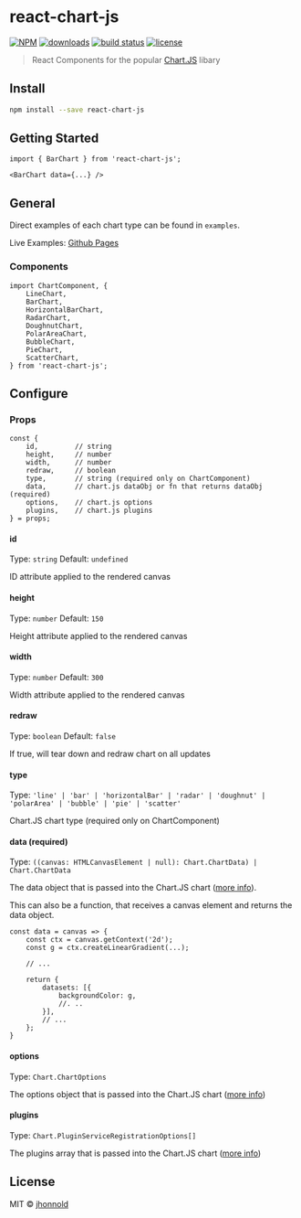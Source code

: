 # react-chart-js

[![NPM](https://img.shields.io/npm/v/react-chart-js.svg)](https://www.npmjs.com/package/react-chart-js)
[![downloads](https://img.shields.io/npm/dm/react-chart-js.svg)](https://npm-stat.com/charts.html?package=react-chart-js&from=2020-01-01)
[![build status](https://img.shields.io/travis/jhonnold/react-chart-js.svg?branch=master)](https://travis-ci.org/jhonnold/react-chart-js)
[![license](https://img.shields.io/github/license/mashape/apistatus.svg)](http://opensource.org/licenses/MIT)

> React Components for the popular [Chart.JS](https://github.com/chartjs/Chart.js) libary

## Install

```bash
npm install --save react-chart-js
```

## Getting Started

```tsx
import { BarChart } from 'react-chart-js';

<BarChart data={...} />
```

## General

Direct examples of each chart type can be found in `examples`.

Live Examples: [Github Pages](https://jhonnold.github.io/react-chart-js/)

### Components
```tsx
import ChartComponent, {
    LineChart,
    BarChart,
    HorizontalBarChart,
    RadarChart,
    DoughnutChart,
    PolarAreaChart,
    BubbleChart,
    PieChart,
    ScatterChart,
} from 'react-chart-js';
```

## Configure

### Props
```tsx
const {
    id,         // string
    height,     // number
    width,      // number
    redraw,     // boolean
    type,       // string (required only on ChartComponent)
    data,       // chart.js dataObj or fn that returns dataObj (required)
    options,    // chart.js options
    plugins,    // chart.js plugins
} = props;
```

#### id
Type: `string`
Default: `undefined`

ID attribute applied to the rendered canvas

#### height
Type: `number`
Default: `150`

Height attribute applied to the rendered canvas

#### width
Type: `number`
Default: `300`

Width attribute applied to the rendered canvas

#### redraw
Type: `boolean`
Default: `false`

If true, will tear down and redraw chart on all updates

#### type
Type: `'line' | 'bar' | 'horizontalBar' | 'radar' | 'doughnut' | 'polarArea' | 'bubble' | 'pie' | 'scatter'`

Chart.JS chart type (required only on ChartComponent)

#### data (required)
Type: `((canvas: HTMLCanvasElement | null): Chart.ChartData) | Chart.ChartData`

The data object that is passed into the Chart.JS chart ([more info](https://www.chartjs.org/docs/latest/getting-started/)).

This can also be a function, that receives a canvas element and returns the data object.
```tsx
const data = canvas => {
    const ctx = canvas.getContext('2d');
    const g = ctx.createLinearGradient(...);

    // ...

    return {
        datasets: [{
            backgroundColor: g,
            //. ..
        }],
        // ...
    };
}
```


#### options
Type: `Chart.ChartOptions`

The options object that is passed into the Chart.JS chart ([more info](https://www.chartjs.org/docs/latest/general/options.html))


#### plugins
Type: `Chart.PluginServiceRegistrationOptions[]`

The plugins array that is passed into the Chart.JS chart ([more info](https://www.chartjs.org/docs/latest/developers/plugins.html))


## License

MIT © [jhonnold](https://github.com/jhonnold)
